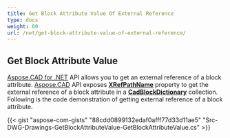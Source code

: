```yaml
---
title: Get Block Attribute Value Of External Reference
type: docs
weight: 60
url: /net/get-block-attribute-value-of-external-reference/
---
```


## **Get Block Attribute Value**
[Aspose.CAD for .NET](/cad/net/home/) API allows you to get an external reference of a block attribute. [Aspose.CAD](https://products.aspose.com/cad/net) API exposes [**XRefPathName**](https://apireference.aspose.com/cad/net/aspose.cad.fileformats.cad.cadobjects/cadblockentity/properties/xrefpathname) property to get the external reference of a block attribute in a [**CadBlockDictionary**](https://apireference.aspose.com/cad/net/aspose.cad.fileformats.cad/cadblockdictionary) collection. Following is the code demonstration of getting external reference of a block attribute.

{{< gist "aspose-com-gists" "88cdd0899132edaf0afff77d33d11ae5" "Src-DWG-Drawings-GetBlockAttributeValue-GetBlockAttributeValue.cs" >}}
